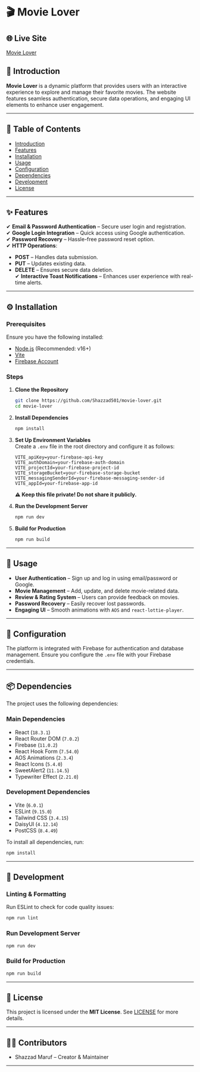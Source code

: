 # 🎬 Movie Lover  

## 🌐 Live Site  
[Movie Lover](https://movie-lover-a62ea.web.app/)  

## 📌 Introduction  

**Movie Lover** is a dynamic platform that provides users with an interactive experience to explore and manage their favorite movies. The website features seamless authentication, secure data operations, and engaging UI elements to enhance user engagement.

---

## 📖 Table of Contents  

- [Introduction](#introduction)  
- [Features](#features)  
- [Installation](#installation)  
- [Usage](#usage)  
- [Configuration](#configuration)  
- [Dependencies](#dependencies)  
- [Development](#development)  
- [License](#license)  

---

## ✨ Features  

✔ **Email & Password Authentication** – Secure user login and registration.  
✔ **Google Login Integration** – Quick access using Google authentication.  
✔ **Password Recovery** – Hassle-free password reset option.  
✔ **HTTP Operations**:  
   - **POST** – Handles data submission.  
   - **PUT** – Updates existing data.  
   - **DELETE** – Ensures secure data deletion.  
✔ **Interactive Toast Notifications** – Enhances user experience with real-time alerts.  

---

## ⚙️ Installation  

### Prerequisites  

Ensure you have the following installed:  

- [Node.js](https://nodejs.org/) (Recommended: v16+)  
- [Vite](https://vitejs.dev/)  
- [Firebase Account](https://firebase.google.com/)  

### Steps  

1. **Clone the Repository**  
   ```sh
   git clone https://github.com/Shazzad501/movie-lover.git
   cd movie-lover
   ```

2. **Install Dependencies**  
   ```sh
   npm install
   ```

3. **Set Up Environment Variables**  
   Create a `.env` file in the root directory and configure it as follows:  

   ```env
   VITE_apiKey=your-firebase-api-key
   VITE_authDomain=your-firebase-auth-domain
   VITE_projectId=your-firebase-project-id
   VITE_storageBucket=your-firebase-storage-bucket
   VITE_messagingSenderId=your-firebase-messaging-sender-id
   VITE_appId=your-firebase-app-id
   ```

   **⚠️ Keep this file private! Do not share it publicly.**  

4. **Run the Development Server**  
   ```sh
   npm run dev
   ```

5. **Build for Production**  
   ```sh
   npm run build
   ```

---

## 🚀 Usage  

- **User Authentication** – Sign up and log in using email/password or Google.  
- **Movie Management** – Add, update, and delete movie-related data.  
- **Review & Rating System** – Users can provide feedback on movies.  
- **Password Recovery** – Easily recover lost passwords.  
- **Engaging UI** – Smooth animations with `AOS` and `react-lottie-player`.  

---

## 🔧 Configuration  

The platform is integrated with Firebase for authentication and database management. Ensure you configure the `.env` file with your Firebase credentials.  

---

## 📦 Dependencies  

The project uses the following dependencies:  

### **Main Dependencies**  
- React (`18.3.1`)  
- React Router DOM (`7.0.2`)  
- Firebase (`11.0.2`)  
- React Hook Form (`7.54.0`)  
- AOS Animations (`2.3.4`)  
- React Icons (`5.4.0`)  
- SweetAlert2 (`11.14.5`)  
- Typewriter Effect (`2.21.0`)  

### **Development Dependencies**  
- Vite (`6.0.1`)  
- ESLint (`9.15.0`)  
- Tailwind CSS (`3.4.15`)  
- DaisyUI (`4.12.14`)  
- PostCSS (`8.4.49`)  

To install all dependencies, run:  
```sh
npm install
```

---

## 🎨 Development  

### **Linting & Formatting**  
Run ESLint to check for code quality issues:  

```sh
npm run lint
```

### **Run Development Server**  
```sh
npm run dev
```

### **Build for Production**  
```sh
npm run build
```

---

## 📜 License  

This project is licensed under the **MIT License**. See [LICENSE](LICENSE) for more details.  

---

## 👨‍💻 Contributors  

- Shazzad Maruf – Creator & Maintainer  

---









